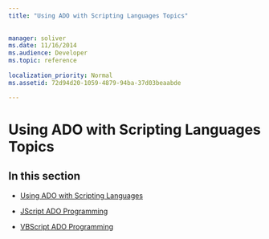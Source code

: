 ```yaml
---
title: "Using ADO with Scripting Languages Topics"
 
 
manager: soliver
ms.date: 11/16/2014
ms.audience: Developer
ms.topic: reference
  
localization_priority: Normal
ms.assetid: 72d94d20-1059-4879-94ba-37d03beaabde

---
```


# Using ADO with Scripting Languages Topics

## In this section

- [Using ADO with Scripting Languages](using-ado-with-scripting-languages.md)
    
- [JScript ADO Programming](jscript-ado-programming.md)
    
- [VBScript ADO Programming](vbscript-ado-programming.md)
    

